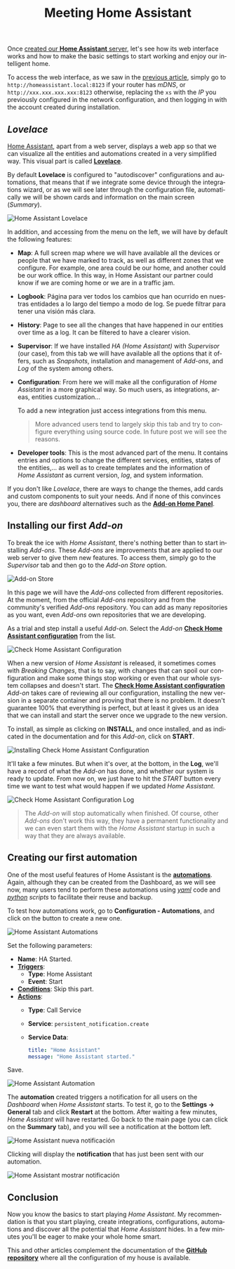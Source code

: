 ﻿---
title: "Meeting Home Assistant"
header:
  image: /assets/posts/en/meeting-home-assistant/header.jpg
tags: 
  - Home Assistant
  - hassio
  - Home Automation
lang: en
ref: 13
permalink: /en/meeting-home-assistant/
last_modified_at: 2020-08-31
---

Once [created our **Home Assistant** server](/en/domotizing-our-house-with-home-assistant/), let's see how its web interface works and how to make the basic settings to start working and enjoy our intelligent home.

To access the web interface, as we saw in the [previous article](/en/domotizing-our-house-with-home-assistant/), simply go to `http://homeassistant.local:8123` if your router has *mDNS*, or `http://xxx.xxx.xxx.xxx:8123` otherwise, replacing the `xs` with the *IP* you previously configured in the network configuration, and then logging in with the account created during installation.

## *Lovelace*

[Home Assistant](https://www.home-assistant.io/), apart from a web server, displays a web app so that we can visualize all the entities and automations created in a very simplified way. This visual part is called [**Lovelace**](https://www.home-assistant.io/lovelace/).

By default **Lovelace** is configured to "autodiscover" configurations and automations, that means that if we integrate some device through the integrations wizard, or as we will see later through the configuration file, automatically we will be shown cards and information on the main screen (*Summary*).

![Home Assistant Lovelace](/assets/posts/en/meeting-home-assistant/lovelace-dashboard.png)

In addition, and accessing from the menu on the left, we will have by default the following features:

- **Map**: A full screen map where we will have available all the devices or people that we have marked to track, as well as different zones that we configure. For example, one area could be our home, and another could be our work office. In this way, in Home Assistant our partner could know if we are coming home or we are in a traffic jam.

- **Logbook**: Página para ver todos los cambios que han ocurrido en nuestras entidades a lo largo del tiempo a modo de log. Se puede filtrar para tener una visión más clara.

- **History**: Page to see all the changes that have happened in our entities over time as a log. It can be filtered to have a clearer vision.

- **Supervisor**: If we have installed *HA (Home Assistant)* with *Supervisor* (our case), from this tab we will have available all the options that it offers, such as *Snapshots*, installation and management of *Add-ons*, and *Log* of the system among others.

- **Configuration**: From here we will make all the configuration of *Home Assistant* in a more graphical way. So much users, as integrations, areas, entities customization...

    To add a new integration just access integrations from this menu.

    > More advanced users tend to largely skip this tab and try to configure everything using source code. In future post we will see the reasons.

- **Developer tools**: This is the most advanced part of the menu. It contains entries and options to change the different services, entities, states of the entities,... as well as to create templates and the information of *Home Assistant* as current version, *log*, and system information.

If you don't like *Lovelace*, there are ways to change the themes, add cards and custom components to suit your needs. And if none of this convinces you, there are *dashboard* alternatives such as the [**Add-on Home Panel**](https://github.com/hassio-addons/addon-home-panel).

## Installing our first *Add-on*

To break the ice with *Home Assistant*, there's nothing better than to start installing *Add-ons*. These *Add-ons* are improvements that are applied to our web server to give them new features. To access them, simply go to the *Supervisor* tab and then go to the *Add-on Store* option.

![Add-on Store](/assets/posts/en/meeting-home-assistant/hassio-addon-store.png)

In this page we will have the *Add-ons* collected from different repositories. At the moment, from the official *Add-ons* repository and from the community's verified *Add-ons* repository. You can add as many repositories as you want, even *Add-ons* own repositories that we are developing.

As a trial and step install a useful *Add-on*. Select the *Add-on* [**Check Home Assistant configuration**](https://github.com/home-assistant/hassio-addons/tree/master/check_config) from the list.

![Check Home Assistant Configuration](/assets/posts/en/meeting-home-assistant/official-addons.png)

When a new version of *Home Assistant* is released, it sometimes comes with *Breaking Changes*, that is to say, with changes that can spoil our configuration and make some things stop working or even that our whole system collapses and doesn't start. The [**Check Home Assistant configuration**](https://github.com/home-assistant/hassio-addons/tree/master/check_config) *Add-on* takes care of reviewing all our configuration, installing the new version in a separate container and proving that there is no problem. It doesn't guarantee 100% that everything is perfect, but at least it gives us an idea that we can install and start the server once we upgrade to the new version.

To install, as simple as clicking on **INSTALL**, and once installed, and as indicated in the documentation and for this *Add-on*, click on **START**.

![Installing Check Home Assistant Configuration](/assets/posts/en/meeting-home-assistant/check-home-assistant-configuration-addon.png)

It'll take a few minutes. But when it's over, at the bottom, in the **Log**, we'll have a record of what the *Add-on* has done, and whether our system is ready to update. From now on, we just have to hit the *START* button every time we want to test what would happen if we updated *Home Assistant*.

![Check Home Assistant Configuration Log](/assets/posts/en/meeting-home-assistant/check-home-assistant-configuration-log.png)

> The *Add-on* will stop automatically when finished. Of course, other *Add-ons* don't work this way, they have a permanent functionality and we can even start them with the *Home Assistant* startup in such a way that they are always available.

## Creating our first automation

One of the most useful features of Home Assistant is the [**automations**](https://www.home-assistant.io/getting-started/automation/). Again, although they can be created from the Dashboard, as we will see now, many users tend to perform these automations using [*yaml*](https://yaml.org/) code and [*python*](https://www.python.org/) *scripts* to facilitate their reuse and backup.

To test how automations work, go to **Configuration - Automations**, and click on the button to create a new one.

![Home Assistant Automations](/assets/posts/en/meeting-home-assistant/automation.png)

Set the following parameters:

- **Name**: HA Started.
- [**Triggers**](https://www.home-assistant.io/docs/automation/trigger/):
  - **Type**: Home Assistant
  - **Event**: Start
- [**Conditions**](https://www.home-assistant.io/docs/automation/condition/): Skip this part.
- [**Actions**](https://www.home-assistant.io/docs/automation/action/):
  - **Type**: Call Service
  - **Service**: `persistent_notification.create`
  - **Service Data**:

    ```yaml
    title: "Home Assistant"
    message: "Home Assistant started."
    ```

Save.

![Home Assistant Automation](/assets/posts/en/meeting-home-assistant/new-automation.png)

The **automation** created triggers a notification for all users on the *Dashboard* when *Home Assistant* starts. To test it, go to the **Settings -> General** tab and click **Restart** at the bottom. After waiting a few minutes, *Home Assistant* will have restarted. Go back to the main page (you can click on the **Summary** tab), and you will see a notification at the bottom left.

![Home Assistant nueva notificación](/assets/posts/en/meeting-home-assistant/new-notification.png)

Clicking will display the **notification** that has just been sent with our automation.

![Home Assistant mostrar notificación](/assets/posts/en/meeting-home-assistant/notification.png)

## Conclusion

Now you know the basics to start playing *Home Assistant*. My recommendation is that you start playing, create integrations, configurations, automations and discover all the potential that *Home Assistant* hides. In a few minutes you'll be eager to make your whole home smart.

This and other articles complement the documentation of the [**GitHub repository**](https://github.com/danimart1991/home-assistant-config) where all the configuration of my house is available.
